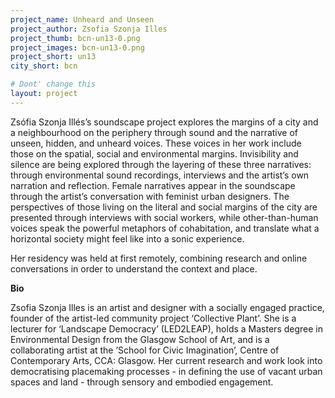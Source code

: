 ```yaml
---
project_name: Unheard and Unseen
project_author: Zsofia Szonja Illes
project_thumb: bcn-un13-0.png
project_images: bcn-un13-0.png
project_short: un13
city_short: bcn

# Dont' change this
layout: project
---
```


Zsófia Szonja Illés’s soundscape project explores the margins of a city and a neighbourhood on the periphery through sound and the narrative of unseen, hidden, and unheard voices. These voices in her work include those on the spatial, social and environmental margins. Invisibility and silence are being explored through the layering of these three narratives: through environmental sound recordings, interviews and the artist’s own narration and reflection.
Female narratives appear in the soundscape through the artist’s conversation with feminist urban designers. The perspectives of those living on the literal and social margins of the city are presented through interviews with social workers, while other-than-human voices speak the powerful metaphors of cohabitation, and translate what a horizontal society might feel like into a sonic experience.

Her residency was held at first remotely, combining research and online conversations in order to understand the context and place.

**Bio**

Zsofia Szonja Illes is an artist and designer with a socially engaged practice, founder of the artist-led community project ‘Collective Plant’. She is a lecturer for ‘Landscape Democracy’ (LED2LEAP), holds a Masters degree in Environmental Design from the Glasgow School of Art, and is a collaborating artist at the ’School for Civic Imagination’, Centre of Contemporary Arts, CCA: Glasgow. Her current research and work look into democratising placemaking processes - in defining the use of vacant urban spaces and land - through sensory and embodied engagement.
